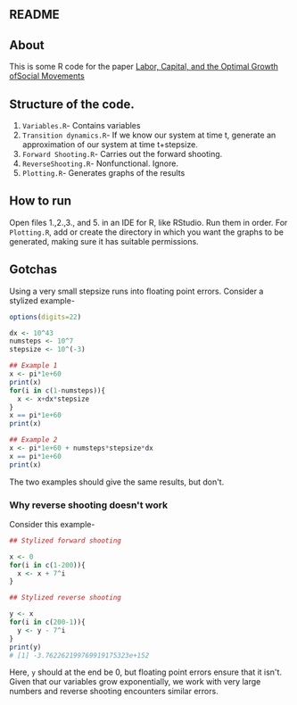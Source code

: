 ## README

## About 
This is some R code for the paper [Labor, Capital, and the Optimal Growth ofSocial Movements](https-//nunosempere.github.io/ea/MovementBuildingForUtilityMaximizers.pdf)

## Structure of the code.

1. `Variables.R`- Contains variables
2. `Transition dynamics.R`- If we know our system at time t, generate an approximation of our system at time t+stepsize. 
3. `Forward Shooting.R`- Carries out the forward shooting. 
4. `ReverseShooting.R`- Nonfunctional. Ignore. 
5. `Plotting.R`- Generates graphs of the results

## How to run

Open files 1.,2.,3., and 5. in an IDE for R, like RStudio. Run them in order. For `Plotting.R`, add or create the directory in which you want the graphs to be generated, making sure it has suitable permissions. 

## Gotchas
Using a very small stepsize runs into floating point errors. Consider a stylized example-

```r
options(digits=22)

dx <- 10^43
numsteps <- 10^7
stepsize <- 10^(-3) 

## Example 1
x <- pi*1e+60
print(x)
for(i in c(1-numsteps)){
  x <- x+dx*stepsize
}
x == pi*1e+60
print(x)

## Example 2
x <- pi*1e+60 + numsteps*stepsize*dx
x == pi*1e+60
print(x)

```

The two examples should give the same results, but don't. 

### Why reverse shooting doesn't work

Consider this example-

```r
## Stylized forward shooting

x <- 0
for(i in c(1-200)){
  x <- x + 7^i
}

## Stylized reverse shooting

y <- x
for(i in c(200-1)){
  y <- y - 7^i
}
print(y)
# [1] -3.762262199769919175323e+152
```

Here, `y` should at the end be 0, but floating point errors ensure that it isn't. Given that our variables grow exponentially, we work with very large numbers and reverse shooting encounters similar errors. 
